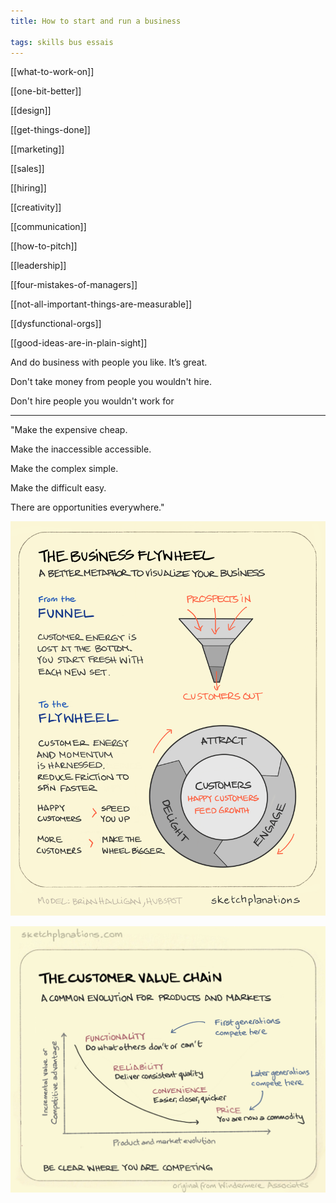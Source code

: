 ```yaml
---
title: How to start and run a business

tags: skills bus essais
---
```


[[what-to-work-on]]

[[one-bit-better]]

[[design]]

[[get-things-done]]

[[marketing]]

[[sales]]

[[hiring]]

[[creativity]]

[[communication]]

[[how-to-pitch]]

[[leadership]]

[[four-mistakes-of-managers]]

[[not-all-important-things-are-measurable]]

[[dysfunctional-orgs]]

[[good-ideas-are-in-plain-sight]]

And do business with people you like. It’s great.

Don't take money from people you wouldn't hire.

Don't hire people you wouldn't work for 

---

"Make the expensive cheap.

Make the inaccessible accessible.

Make the complex simple.

Make the difficult easy.

There are opportunities everywhere."



![](/static/img/business-flywheel.png)

![](/static/img/the-customer-value-chain.jpeg)
